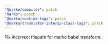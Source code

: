 ```yaml
---
"@marko/compiler": patch
"marko": patch
"@marko/runtime-tags": patch
"@marko/translator-interop-class-tags": patch
---
```


Fix incorrect filepath for marko babel transform.
